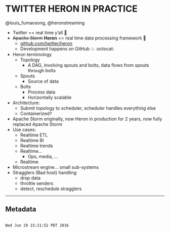 # TWITTER HERON IN PRACTICE

@louis_fumaosong, @heronstreaming

- Twitter == real time y’all :metal:
- ~~Apache Storm~~ **Heron** == real time data processing framework :muscle:
	- [github.com/twitter/heron](https://github.com/twitter/heron)
	- Development happens on GitHub :boom: :octocat:
- Heron terminology
	- Topology
		- A DAG, involving spouts and bolts, data flows from spouts through bolts
	- Spouts
		- Source of data
	- Bolts
		- Process data
		- Horizontally scalable
- Architecture:
	- Submit topology to scheduler, scheduler handles everything else
	- Containerized?
- Apache Storm originally, now Heron in production for 2 years, now fully replaced Apache Storm
- Use cases:
	- Realtime ETL
	- Realtime BI
	- Realtime trends
	- Realtime…
		- Ops, media, …
	- Realtime
- Microstream engine… small sub-systems
- Stragglers (Bad host) handling
	- drop data
	- throttle senders
	- detect, reschedule stragglers

___
## Metadata
```

Wed Jun 29 15:21:52 PDT 2016
```

